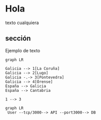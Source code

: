 # Hola
texto cualquiera

## sección
Ejemplo de texto

```mermaid
graph LR

Galicia --> 1[La Coruña] 
Galicia --> 2[Lugo]
Galicia -.-> 3[Pontevedra] 
Galicia --> 4[Orense] 
España --> Galicia
España --> Cantabria

1 --> 3
```

```mermaid
graph LR
 User --tcp/3000--> API --port3000--> DB
```

